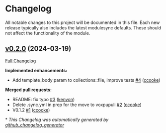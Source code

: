 # Changelog

All notable changes to this project will be documented in this file.
Each new release typically also includes the latest modulesync defaults.
These should not affect the functionality of the module.

## [v0.2.0](https://github.com/voxpupuli/puppet-collections/tree/v0.2.0) (2024-03-19)

[Full Changelog](https://github.com/voxpupuli/puppet-collections/compare/8df13c0e96bf98a6ff0eab2d88cfcc8113dcf1d9...v0.2.0)

**Implemented enhancements:**

- Add template\_body param to collections::file, improve tests [\#4](https://github.com/voxpupuli/puppet-collections/pull/4) ([ccooke](https://github.com/ccooke))

**Merged pull requests:**

- README: fix typo [\#3](https://github.com/voxpupuli/puppet-collections/pull/3) ([kenyon](https://github.com/kenyon))
- Delete .sync.yml in prep for the move to voxpupuli [\#2](https://github.com/voxpupuli/puppet-collections/pull/2) ([ccooke](https://github.com/ccooke))
- V0.1.2 [\#1](https://github.com/voxpupuli/puppet-collections/pull/1) ([ccooke](https://github.com/ccooke))



\* *This Changelog was automatically generated by [github_changelog_generator](https://github.com/github-changelog-generator/github-changelog-generator)*
